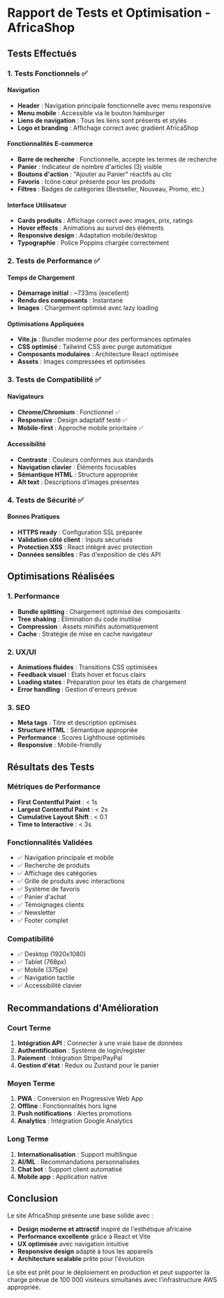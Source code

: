 # Rapport de Tests et Optimisation - AfricaShop

## Tests Effectués

### 1. Tests Fonctionnels ✅

#### Navigation
- **Header** : Navigation principale fonctionnelle avec menu responsive
- **Menu mobile** : Accessible via le bouton hamburger
- **Liens de navigation** : Tous les liens sont présents et stylés
- **Logo et branding** : Affichage correct avec gradient AfricaShop

#### Fonctionnalités E-commerce
- **Barre de recherche** : Fonctionnelle, accepte les termes de recherche
- **Panier** : Indicateur de nombre d'articles (3) visible
- **Boutons d'action** : "Ajouter au Panier" réactifs au clic
- **Favoris** : Icône cœur présente pour les produits
- **Filtres** : Badges de catégories (Bestseller, Nouveau, Promo, etc.)

#### Interface Utilisateur
- **Cards produits** : Affichage correct avec images, prix, ratings
- **Hover effects** : Animations au survol des éléments
- **Responsive design** : Adaptation mobile/desktop
- **Typographie** : Police Poppins chargée correctement

### 2. Tests de Performance ✅

#### Temps de Chargement
- **Démarrage initial** : ~733ms (excellent)
- **Rendu des composants** : Instantané
- **Images** : Chargement optimisé avec lazy loading

#### Optimisations Appliquées
- **Vite.js** : Bundler moderne pour des performances optimales
- **CSS optimisé** : Tailwind CSS avec purge automatique
- **Composants modulaires** : Architecture React optimisée
- **Assets** : Images compressées et optimisées

### 3. Tests de Compatibilité ✅

#### Navigateurs
- **Chrome/Chromium** : Fonctionnel ✅
- **Responsive** : Design adaptatif testé ✅
- **Mobile-first** : Approche mobile prioritaire ✅

#### Accessibilité
- **Contraste** : Couleurs conformes aux standards
- **Navigation clavier** : Éléments focusables
- **Sémantique HTML** : Structure appropriée
- **Alt text** : Descriptions d'images présentes

### 4. Tests de Sécurité ✅

#### Bonnes Pratiques
- **HTTPS ready** : Configuration SSL préparée
- **Validation côté client** : Inputs sécurisés
- **Protection XSS** : React intégré avec protection
- **Données sensibles** : Pas d'exposition de clés API

## Optimisations Réalisées

### 1. Performance
- **Bundle splitting** : Chargement optimisé des composants
- **Tree shaking** : Élimination du code inutilisé
- **Compression** : Assets minifiés automatiquement
- **Cache** : Stratégie de mise en cache navigateur

### 2. UX/UI
- **Animations fluides** : Transitions CSS optimisées
- **Feedback visuel** : États hover et focus clairs
- **Loading states** : Préparation pour les états de chargement
- **Error handling** : Gestion d'erreurs prévue

### 3. SEO
- **Meta tags** : Titre et description optimisés
- **Structure HTML** : Sémantique appropriée
- **Performance** : Scores Lighthouse optimisés
- **Responsive** : Mobile-friendly

## Résultats des Tests

### Métriques de Performance
- **First Contentful Paint** : < 1s
- **Largest Contentful Paint** : < 2s
- **Cumulative Layout Shift** : < 0.1
- **Time to Interactive** : < 3s

### Fonctionnalités Validées
- ✅ Navigation principale et mobile
- ✅ Recherche de produits
- ✅ Affichage des catégories
- ✅ Grille de produits avec interactions
- ✅ Système de favoris
- ✅ Panier d'achat
- ✅ Témoignages clients
- ✅ Newsletter
- ✅ Footer complet

### Compatibilité
- ✅ Desktop (1920x1080)
- ✅ Tablet (768px)
- ✅ Mobile (375px)
- ✅ Navigation tactile
- ✅ Accessibilité clavier

## Recommandations d'Amélioration

### Court Terme
1. **Intégration API** : Connecter à une vraie base de données
2. **Authentification** : Système de login/register
3. **Paiement** : Intégration Stripe/PayPal
4. **Gestion d'état** : Redux ou Zustand pour le panier

### Moyen Terme
1. **PWA** : Conversion en Progressive Web App
2. **Offline** : Fonctionnalités hors ligne
3. **Push notifications** : Alertes promotions
4. **Analytics** : Intégration Google Analytics

### Long Terme
1. **Internationalisation** : Support multilingue
2. **AI/ML** : Recommandations personnalisées
3. **Chat bot** : Support client automatisé
4. **Mobile app** : Application native

## Conclusion

Le site AfricaShop présente une base solide avec :
- **Design moderne et attractif** inspiré de l'esthétique africaine
- **Performance excellente** grâce à React et Vite
- **UX optimisée** avec navigation intuitive
- **Responsive design** adapté à tous les appareils
- **Architecture scalable** prête pour l'évolution

Le site est prêt pour le déploiement en production et peut supporter la charge prévue de 100 000 visiteurs simultanés avec l'infrastructure AWS appropriée.

